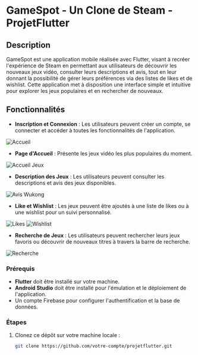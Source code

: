 # GameSpot - Un Clone de Steam - ProjetFlutter

## Description

GameSpot est une application mobile réalisée avec Flutter, visant à recréer l'expérience de Steam en permettant aux utilisateurs de découvrir les nouveaux jeux vidéo, consulter leurs descriptions et avis, tout en leur donnant la possibilité de gérer leurs préférences via des listes de likes et de wishlist. Cette application met à disposition une interface simple et intuitive pour explorer les jeux populaires et en rechercher de nouveaux.

## Fonctionnalités

- **Inscription et Connexion** : Les utilisateurs peuvent créer un compte, se connecter et accéder à toutes les fonctionnalités de l'application.
  
![Accueil](https://github.com/user-attachments/assets/73bb0790-e63b-4280-b450-102f8a22a8d0)
  
- **Page d'Accueil** : Présente les jeux vidéo les plus populaires du moment.

![Accueil Jeux](https://github.com/user-attachments/assets/b6308df8-c16c-49ec-92bd-db15c51475e2)
  
- **Description des Jeux** : Les utilisateurs peuvent consulter les descriptions et avis des jeux disponibles.
  
![Avis Wukong](https://github.com/user-attachments/assets/393e373b-70be-49f8-b766-97d8636d46fe)
  
- **Like et Wishlist** : Les jeux peuvent être ajoutés à une liste de likes ou à une wishlist pour un suivi personnalisé.
  
![Likes](https://github.com/user-attachments/assets/1ed655e4-42ec-4317-afc1-1e03efe728e8) ![Wishlist](https://github.com/user-attachments/assets/7781935b-c1ff-4b07-b20e-b42df761dce5)
  
- **Recherche de Jeux** : Les utilisateurs peuvent rechercher leurs jeux favoris ou découvrir de nouveaux titres à travers la barre de recherche.
  
![Recherche](https://github.com/user-attachments/assets/18c5840d-6ebf-453f-9f04-e9301296af10)

### Prérequis

- **Flutter** doit être installé sur votre machine.
- **Android Studio** doit être installé pour l'émulation et le déploiement de l'application.
- Un compte Firebase pour configurer l'authentification et la base de données.

### Étapes

1. Clonez ce dépôt sur votre machine locale :

   ```bash
   git clone https://github.com/votre-compte/projetflutter.git
